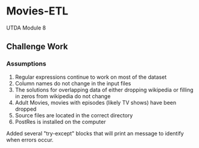 # Movies-ETL

UTDA Module 8

## Challenge Work

### Assumptions

1. Regular expressions continue to work on most of the dataset
2. Column names do not change in the input files
3. The solutions for overlapping data of either dropping wikipedia or filling in zeros from wikipedia do not change
4. Adult Movies, movies with episodes (likely TV shows) have been dropped
5. Source files are located in the correct directory
6. PostRes is installed on the computer


Added several "try-except" blocks that will print an message to identify when errors occur.
